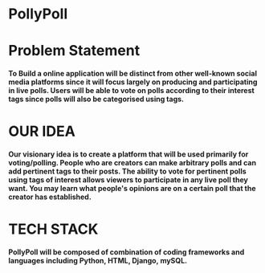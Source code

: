 # PollyPoll

# Problem Statement
<h4>
 To Build a online application will be distinct from other well-known social media platforms since it will focus largely on producing and participating in live polls. Users will be able to vote on polls according to their interest tags since polls will also be categorised using tags.</h4>
 
 # OUR IDEA
 
 <h4>Our visionary idea is to create a platform that will be used primarily for voting/polling. People who are creators can make arbitrary polls and can add pertinent tags to their posts. The ability to vote for pertinent polls using tags of interest allows viewers to participate in any live poll they want. You may learn what people's opinions are on a certain poll that the creator has established.</h4>
 
 # TECH STACK
 
 <h4>PollyPoll will be composed of combination of coding frameworks and languages including Python, HTML, Django, mySQL.</h4>
